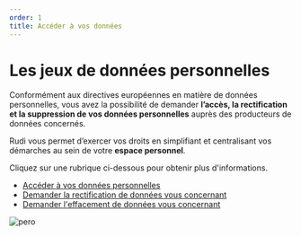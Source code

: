 ```yaml
---
order: 1
title: Accéder à vos données
---
```


# Les jeux de données personnelles
Conformément aux directives européennes en matière de données personnelles, vous avez la possibilité de demander **l’accès, la rectification et la suppression de vos données personnelles** auprès des producteurs de données concernés.

Rudi vous permet d’exercer vos droits en simplifiant et centralisant vos démarches au sein de votre **espace personnel**.

Cliquez sur une rubrique ci-dessous pour obtenir plus d'informations.

- [Accéder à vos données personnelles](https://sigrennesmetropole.github.io/rudi_documentation/donnees_personnelles/access/)
- [Demander la rectification de données vous concernant](https://sigrennesmetropole.github.io/rudi_documentation/donnees_personnelles/rectification/)
- [Demander l'effacement de données vous concernant](https://sigrennesmetropole.github.io/rudi_documentation/donnees_personnelles/effacement/)

![pero](https://user-images.githubusercontent.com/109140019/221822839-40b95133-7c7a-4bb9-af25-442df49dec4d.PNG)
